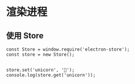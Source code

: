 # 渲染进程

## 使用 Store

```
const Store = window.require('electron-store');
const store = new Store();


store.set('unicorn', '🦄');
console.log(store.get('unicorn'));
```